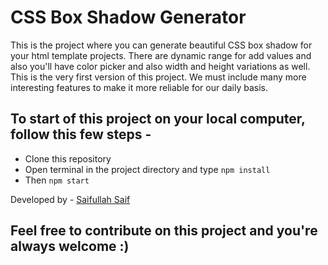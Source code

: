 # CSS Box Shadow Generator

This is the project where you can generate beautiful CSS box shadow for your html template projects. There are dynamic range for add values and also you'll have color picker and also width and height variations as well. This is the very first version of this project. We must include many more interesting features to make it more reliable for our daily basis.

## To start of this project on your local computer, follow this few steps -

- Clone this repository
- Open terminal in the project directory and type ```npm install```
- Then ```npm start```

Developed by - [Saifullah Saif](https://saifullah.co)

## Feel free to contribute on this project and you're always welcome :)